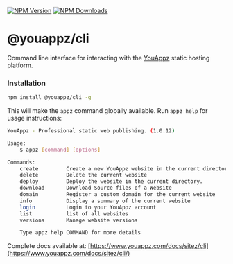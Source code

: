 [![NPM Version][npm-image]][npm-url]
[![NPM Downloads][downloads-image]][downloads-url]

# @youappz/cli

Command line interface for interacting with the [YouAppz](https://www.youappz.com) static hosting platform.

### Installation

```sh
npm install @youappz/cli -g
```

This will make the `appz` command globally available. Run `appz help` for usage instructions:

```sh
YouAppz - Professional static web publishing. (1.0.12)

Usage:
    $ appz [command] [options]

Commands:    
    create         Create a new YouAppz website in the current directory
    delete         Delete the current website
    deploy         Deploy the website in the current directory.
    download       Download Source files of a Website
    domain         Register a custom domain for the current website
    info           Display a summary of the current website
    login          Login to your YouAppz account
    list           list of all websites
    versions       Manage website versions

    Type appz help COMMAND for more details
```

Complete docs available at: [https://www.youappz.com/docs/sitez/cli](https://www.youappz.com/docs/sitez/cli/)

[npm-image]: https://img.shields.io/npm/v/@youappz/cli.svg?style=flat
[npm-url]: https://npmjs.org/package/@youappz/cli
[travis-image]: https://img.shields.io/travis/youappz/@youappz/cli.svg?style=flat
[downloads-image]: https://img.shields.io/npm/dm/@youappz/cli.svg?style=flat
[downloads-url]: https://npmjs.org/package/@youappz/cli
